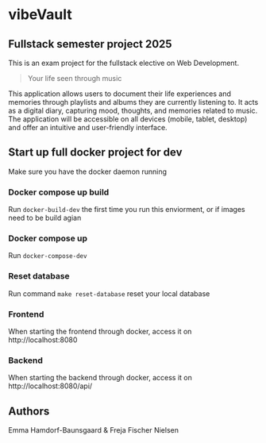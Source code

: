 # vibeVault

## Fullstack semester project 2025

This is an exam project for the fullstack elective on Web Development.

> Your life seen through music

This application allows users to document their life experiences and memories through playlists and albums they are currently listening to. It acts as a digital diary, capturing mood, thoughts, and memories related to music. The application will be accessible on all devices (mobile, tablet, desktop) and offer an intuitive and user-friendly interface.

## Start up full docker project for dev

Make sure you have the docker daemon running

### Docker compose up build

Run `docker-build-dev` the first time you run this enviorment, or if images need to be build agian

### Docker compose up

Run `docker-compose-dev`

### Reset database

Run command `make reset-database` reset your local database

### Frontend

When starting the frontend through docker, access it on http://localhost:8080

### Backend

When starting the backend through docker, access it on http://localhost:8080/api/

## Authors

Emma Hamdorf-Baunsgaard & Freja Fischer Nielsen
